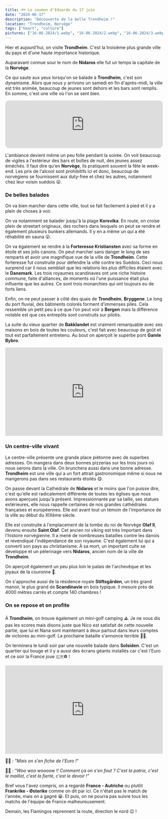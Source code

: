 ```yaml
---
title: 🐟 Le saumon d'Eduardo du 17 juin
date: "2024-06-17"
description: "Découverte de la belle Trondheim !"
location: "Trondheim, Norvège"
tags: ["heart", "culture"]
pictures: ["16-06-2024/1.webp", "16-06-2024/2.webp", "16-06-2024/3.webp", "16-06-2024/4.webp", "16-06-2024/5.webp", "16-06-2024/6.webp", "16-06-2024/7.webp", "16-06-2024/8.webp", "16-06-2024/9.webp", "17-06-2024/1.webp", "17-06-2024/2.webp", "17-06-2024/3.webp", "17-06-2024/4.webp", "17-06-2024/5.webp", "17-06-2024/6.webp", "17-06-2024/7.webp", "17-06-2024/8.webp", "17-06-2024/9.webp", "17-06-2024/10.webp", "17-06-2024/11.webp", "17-06-2024/12.webp"]
---
```


Hier et aujourd'hui, on visite **Trondheim**. C'est la troisième plus grande ville du pays et d'une haute importance historique. 

Auparavant connue sour le nom de **Nidaros** elle fut un temps la capitale de la **Norvège**.

Ce qui saute aux yeux lorsqu'on se balade à **Trondheim**, c'est son dynamisme. Alors que nous y arrivons un samedi en fin d'après-midi, la ville est très animée, beaucoup de jeunes sont dehors et les bars sont remplis. En somme, c'est une ville où l'on se sent bien.

<iframe style="border-radius:12px" src="https://open.spotify.com/embed/track/4fdFD4s1wn2QnSEKrNAixv?utm_source=generator" width="100%" height="152" frameBorder="0" allow="autoplay; clipboard-write; encrypted-media; picture-in-picture" loading="lazy"></iframe>

L'ambiance devient même un peu folle pendant la soirée. On voit beaucoup de vigiles a l'extérieur des bars et boîtes de nuit, des jeunes assez éméchés. Il faut dire qu'en **Norvège**, ils pratiquent souvent la fête le week-end. Les prix de l'alcool sont prohibitifs ici et donc, beaucoup de norvégiens se fournissent aux duty-free et chez les autres, notamment chez leur voisin suédois 😜.

### De belles balades

On va bien marcher dans cette ville, tout se fait facilement à pied et il y a plein de choses à voir.

On va notamment se balader jusqu'à la plage **Korsvika**. En route, on croise plein de streetart originaux, des rochers dans lesquels on peut se rendre et également plusieurs bunkers allemands. Il y en a même un qui a été réhabilité en sauna 😮.

On va également se rendre à la **Forteresse Kristiansten** avec sa forme en étoile et ses jolis canons. On peut marcher sans danger le long de ses remparts et avoir une magnifique vue de la ville de **Trondheim**. Cette forteresse fut construite pour défendre la ville contre les Suédois. Ceci nous surprend car il nous semblait que les relations les plus difficiles étaient avec le **Danemark**. Les trois royaumes scandinaves ont une riche histoire commune, faite d'alliances, de moments où l'une puissance était plus influente que les autres. Ce sont trois monarchies qui ont toujours eu de forts liens.

Enfin, on ne peut passer à côté des quais de **Trondheim**, **Bryggene**. Le long du port fluvial, des bâtiments colorés forment d'immenses piles. Cela ressemble un petit peu à ce que l'on peut voir à **Bergen** mais la différence notable est que ces entrepôts sont construits sur pilotis. 

La suite du vieux quartier de **Bakklandet** est vraiment remarquable avec ses maisons en bois de toutes les couleurs, c'est fait avec beaucoup de goût et tout est parfaitement entretenu. Au bout on aperçoit le superbe pont **Gamle Bybro**.

<div style="width: 100%; height: 0; position: relative; padding-bottom: 56%;"><iframe src="https://giphy.com/embed/Od0QRnzwRBYmDU3eEO" style="top: 0; left: 0; width: 100%; height: 100%; position: absolute; border: 0;" allowfullscreen scrolling="no" allow="encrypted-media;" class="giphy-embed"></iframe></div>

### Un centre-ville vivant 

Le centre-ville présente une grande place piétonne avec de superbes adresses. On mangera dans deux bonnes pizzerias sur les trois jours où nous serons dans la ville. On brunchera aussi dans une bonne adresse. **Trondheim** est une ville qui a un fort attrait gastronomique même si nous ne mangerons pas dans ses restaurants étoilés 😋.

On passe devant la Cathédrale de **Nidaros** et le moins que l'on puisse dire, c'est qu'elle est radicalement différente de toutes les églises que nous avons aperçues jusqu'à présent. Impressionnante par sa taille, ses statues extérieures, elle nous rappelle certaines de nos grandes cathédrales françaises et européennes. Elle est avant tout un témoin de l'importance de la ville au début du XIXème siècle.

Elle est construite à l'emplacement de la tombe du roi de Norvège **Olaf II**, devenu ensuite **Saint Olaf**. Cet ancien roi viking est très important dans l'histoire norvégienne. Il a mené de nombreuses batailles contre les danois et revendiqué l'indépendance de son royaume. C'est également lui qui a converti son pays au christianisme. À sa mort, un important culte se développe et un pèlerinage vers **Nidaros**, ancien nom de la ville de **Trondheim**.

On aperçoit également un peu plus loin le palais de l'archevêque et les joyaux de la couronne 👑.

On s'approche aussi de la résidence royale **Stiftsgården**, un très grand manoir, le plus grand de **Scandinavie** en bois typique. Il mesure près de 4000 mètres carrés et compte 140 chambres !

### On se repose et on profite

À **Trondheim**, on trouve également un mini-golf camping ⛳. Je ne vous dis pas les scores mais disons juste que Nico est satisfait de cette nouvelle partie, que lui et Nana sont maintenant à deux partout dans leurs comptes de victoires au mini-golf. La prochaine bataille s'annonce terrible 💪🏼.

On terminera le lundi soir par une nouvelle balade dans **Solsiden**. C'est un quartier qui bouge et il y a aussi des écrans géants installés car c'est l'Euro et ce soir la France joue 🇨🇵⚽ !

<div style="width: 100%; height: 0; position: relative; padding-bottom: 56%;"><iframe src="https://giphy.com/embed/Nn7j03W1bIJjt07Fks" style="top: 0; left: 0; width: 100%; height: 100%; position: absolute; border: 0;" allowfullscreen scrolling="no" allow="encrypted-media;" class="giphy-embed"></iframe></div>

👩🏼 : *"Mais on s'en fiche de l'Euro !*"

👨🏼 : *"Woo woo woooow !! Comment ça on s'en fout ? C'est la patrie, c'est le maillot, c'est la fierté, c'est le devoir !"*

Bref vous l'avez compris, on a regardé **France - Autriche** ou plutôt **Frankrike - Østerike** comme on dit par ici. Ce n'était pas le match de l'année, mais on a gagné 😀. Et puis, on ne pourra pas suivre tous les matchs de l'équipe de France malheureusement.

Demain, les Flamingos reprennent la route, direction le nord 😉 !